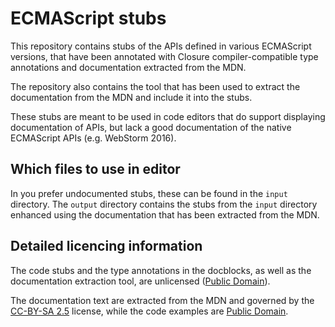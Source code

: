 # ECMAScript stubs

This repository contains stubs of the APIs defined in various ECMAScript
versions, that have been annotated with Closure compiler-compatible type
annotations and documentation extracted from the MDN.

The repository also contains the tool that has been used to extract the
documentation from the MDN and include it into the stubs.

These stubs are meant to be used in code editors that do support displaying
documentation of APIs, but lack a good documentation of the native ECMAScript
APIs (e.g. WebStorm 2016).

## Which files to use in editor

In you prefer undocumented stubs, these can be found in the `input` directory.
The `output` directory contains the stubs from the `input` directory enhanced
using the documentation that has been extracted from the MDN.

## Detailed licencing information

The code stubs and the type annotations in the docblocks, as well as the
documentation extraction tool, are unlicensed
([Public Domain](http://unlicense.org/)).

The documentation text are extracted from the MDN and governed by the
[CC-BY-SA 2.5](https://creativecommons.org/licenses/by-sa/2.5/) license, while
the code examples are
[Public Domain](https://creativecommons.org/publicdomain/zero/1.0/).
